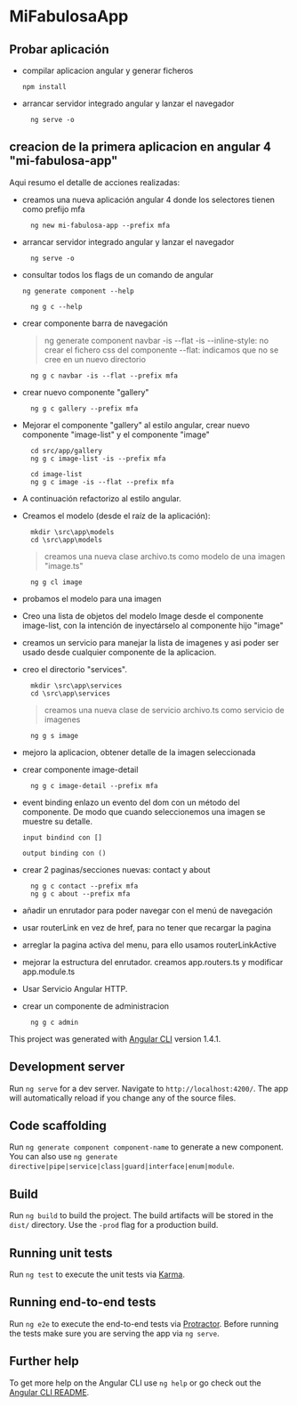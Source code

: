 # MiFabulosaApp

## Probar aplicación ##

-	compilar aplicacion angular y generar ficheros

		npm install

- arrancar servidor integrado angular y lanzar el navegador

	    ng serve -o


## creacion de la primera aplicacion en angular 4 "mi-fabulosa-app" ##

Aqui resumo el detalle de acciones realizadas:

- creamos una nueva aplicación angular 4 donde los selectores tienen como prefijo mfa

	    ng new mi-fabulosa-app --prefix mfa

- arrancar servidor integrado angular y lanzar el navegador

	    ng serve -o

- consultar todos los flags de un comando de angular

	`ng generate component --help`
	
	    ng g c --help

- crear componente barra de navegación
	
	> 	ng generate component navbar -is --flat
	-is --inline-style: no crear el fichero css del componente
	--flat: indicamos que no se cree en un nuevo directorio

		ng g c navbar -is --flat --prefix mfa

- crear nuevo componente "gallery"

		ng g c gallery --prefix mfa


- Mejorar el componente "gallery" al estilo angular, crear nuevo componente "image-list" y el componente "image"

		cd src/app/gallery
		ng g c image-list -is --prefix mfa

		cd image-list
		ng g c image -is --flat --prefix mfa

- A continuación refactorizo al estilo angular.
		

- Creamos el modelo (desde el raíz de la aplicación):

		mkdir \src\app\models
		cd \src\app\models
	
	>creamos una nueva clase archivo.ts como modelo de una imagen "image.ts"

		ng g cl image

- probamos el modelo para una imagen

- Creo una lista de objetos del modelo Image desde el componente image-list, con la intención de inyectárselo al componente hijo "image"

- creamos un servicio para manejar la lista de imagenes y asi poder ser usado desde cualquier componente de la aplicacion.

- creo el directorio "services".

		mkdir \src\app\services
		cd \src\app\services
	
	>creamos una nueva clase de servicio archivo.ts como servicio de imagenes

		ng g s image

- mejoro la aplicacion, obtener detalle de la imagen seleccionada

- crear componente image-detail

		ng g c image-detail --prefix mfa

- event binding enlazo un evento del dom con un método del componente. De modo que cuando seleccionemos una imagen se muestre su detalle.

      input bindind con []

      output binding con ()

- crear 2 paginas/secciones nuevas: contact y about

		ng g c contact --prefix mfa
		ng g c about --prefix mfa

- añadir un enrutador para poder navegar con el menú de navegación

- usar routerLink en vez de href, para no tener que recargar la pagina

- arreglar la pagina activa del menu, para ello usamos routerLinkActive

- mejorar la estructura del enrutador. creamos app.routers.ts y modificar app.module.ts

- Usar Servicio Angular HTTP.

- crear un componente de administracion

		ng g c admin

This project was generated with [Angular CLI](https://github.com/angular/angular-cli) version 1.4.1.

## Development server

Run `ng serve` for a dev server. Navigate to `http://localhost:4200/`. The app will automatically reload if you change any of the source files.

## Code scaffolding

Run `ng generate component component-name` to generate a new component. You can also use `ng generate directive|pipe|service|class|guard|interface|enum|module`.

## Build

Run `ng build` to build the project. The build artifacts will be stored in the `dist/` directory. Use the `-prod` flag for a production build.

## Running unit tests

Run `ng test` to execute the unit tests via [Karma](https://karma-runner.github.io).

## Running end-to-end tests

Run `ng e2e` to execute the end-to-end tests via [Protractor](http://www.protractortest.org/).
Before running the tests make sure you are serving the app via `ng serve`.

## Further help

To get more help on the Angular CLI use `ng help` or go check out the [Angular CLI README](https://github.com/angular/angular-cli/blob/master/README.md).

